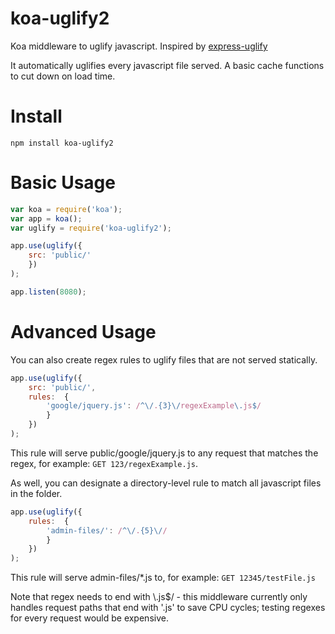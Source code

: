 koa-uglify2
===========

Koa middleware to uglify javascript.
Inspired by [express-uglify](https://github.com/ncrohn/express-uglify)

It automatically uglifies every javascript file served. A basic cache functions to cut down on load time.

Install
=======

```
npm install koa-uglify2
```

Basic Usage
===========

```javascript
var koa = require('koa');
var app = koa();
var uglify = require('koa-uglify2');

app.use(uglify({
	src: 'public/'
	})
);

app.listen(8080);
```

Advanced Usage
==============

You can also create regex rules to uglify files that are not served statically.

```javascript
app.use(uglify({
	src: 'public/',
	rules:	{
		'google/jquery.js': /^\/.{3}\/regexExample\.js$/
		}
	})
);
```

This rule will serve public/google/jquery.js to any request that matches the regex, for example: ```GET 123/regexExample.js```.

As well, you can designate a directory-level rule to match all javascript files in the folder.

```javascript
app.use(uglify({
	rules:	{
		'admin-files/': /^\/.{5}\//
		}
	})
);
```

This rule will serve admin-files/*.js to, for example: ```GET 12345/testFile.js```

Note that regex needs to end with \\.js$/ - this middleware currently only handles request paths that end with '.js' to save CPU cycles; testing regexes for every request would be expensive.
